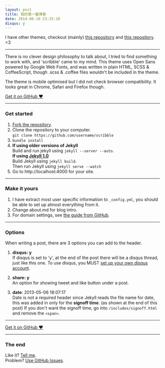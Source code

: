 ```yaml
---
layout: post
title: 我的第一篇博客
date: 2014-06-10 23:25:18
disqus: y
---
```


I have other themes, checkout (mainly) [this repository](https://github.com/muan/muan.github.com/releases) and [this repository](https://github.com/muan/jekyll-wardrobe). <3

---

There is no clever design philosophy to talk about, I tried to find something to work with, and 'scribble' came to my mind. This theme uses Open Sans powered by Google Web Fonts, and was written in plain HTML, SCSS & CoffeeScript, though .scss & .coffee files wouldn't be included in the theme. 

The theme is mobile optimised but I did not check browser compatibility. It looks great in Chrome, Safari and Firefox though.

<a href="https://github.com/muan/scribble" target="_blank" class="big-button gray">Get it on GitHub &hearts;</a>

---

### Get started

1. [Fork the repository](https://github.com/muan/scribble/fork).
2. Clone the repository to your computer.<br /> `git clone https://github.com/username/scribble`
3. `bundle install`
4. **If using older versions of Jekyll**<br />
  Build and run jekyll using `jekyll --server --auto`.<br />
  **If using [Jekyll 1.0](http://blog.parkermoore.de/2013/05/06/jekyll-1-dot-0-released/)**<br />
  Build Jekyll using `jekyll build`.<br />
  Then run Jekyll using `jekyll serve --watch`<br />
5. Go to http://localhost:4000 for your site.

---

### Make it yours

1. I have extract most user specific information to `_config.yml`, you should be able to set up almost everything from it.
2. Change about.md for blog intro.
3. For domain settings, see [the guide from GitHub](https://help.github.com/articles/setting-up-a-custom-domain-with-pages).

---

### Options

When writing a post, there are 3 options you can add to the header.

1. **disqus: y**<br />
  If disqus is set to 'y', at the end of the post there will be a disqus thread, just like this one. To use disqus, you MUST [set up your own disqus account](http://disqus.com/).

2. **share: y**<br />
  An option for showing tweet and like button under a post.

3. **date**: 2013-05-06 18:07:17<br />
  Date is not a required header since Jekyll reads the file name for date, this was added in only for the **signoff time**. (as shown at the end of this post) If you don't want the signoff time, go into `/includes/signoff.html` and remove the `<span>`.

---

<a href="https://github.com/muan/scribble" target="_blank" class="big-button gray">Get it on GitHub &hearts;</a>

---

### The end

Like it? [Tell me](http://twitter.com/muanchiou).<br/>
Problem? [Use GitHub Issues](https://github.com/muan/scribble).
